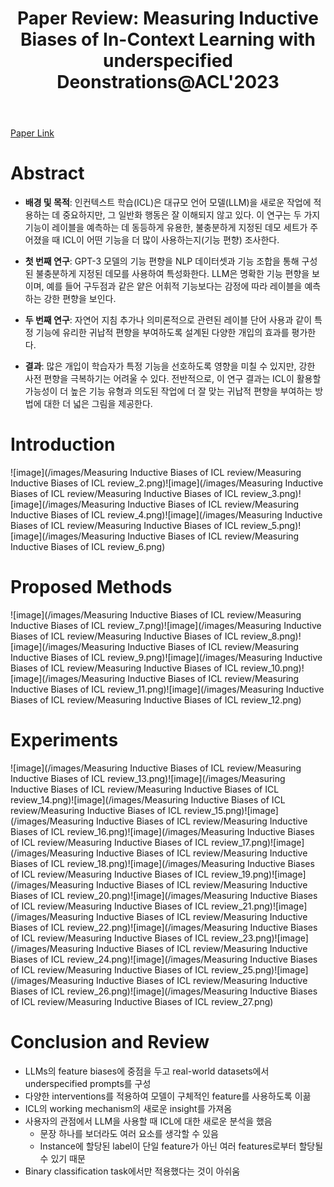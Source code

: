 ﻿---
layout: post
title: "24. Paper Review: Measuring Inductive Biases of In-Context Learning with underspecified Deonstrations@ACL'2023"
# date: 2016-06-19 10:00:00 +0900
categories: review
# tags: [LSTM, Anomaly Detection, ICML, Deep Learning]
---
[Paper Link](https://aclanthology.org/2023.acl-long.632.pdf)

# Abstract
-   **배경 및 목적**: 인컨텍스트 학습(ICL)은 대규모 언어 모델(LLM)을 새로운 작업에 적용하는 데 중요하지만, 그 일반화 행동은 잘 이해되지 않고 있다. 이 연구는 두 가지 기능이 레이블을 예측하는 데 동등하게 유용한, 불충분하게 지정된 데모 세트가 주어졌을 때 ICL이 어떤 기능을 더 많이 사용하는지(기능 편향) 조사한다.
    
-   **첫 번째 연구**: GPT-3 모델의 기능 편향을 NLP 데이터셋과 기능 조합을 통해 구성된 불충분하게 지정된 데모를 사용하여 특성화한다. LLM은 명확한 기능 편향을 보이며, 예를 들어 구두점과 같은 얕은 어휘적 기능보다는 감정에 따라 레이블을 예측하는 강한 편향을 보인다.
    
-   **두 번째 연구**: 자연어 지침 추가나 의미론적으로 관련된 레이블 단어 사용과 같이 특정 기능에 유리한 귀납적 편향을 부여하도록 설계된 다양한 개입의 효과를 평가한다.
    
-   **결과**: 많은 개입이 학습자가 특정 기능을 선호하도록 영향을 미칠 수 있지만, 강한 사전 편향을 극복하기는 어려울 수 있다. 전반적으로, 이 연구 결과는 ICL이 활용할 가능성이 더 높은 기능 유형과 의도된 작업에 더 잘 맞는 귀납적 편향을 부여하는 방법에 대한 더 넓은 그림을 제공한다.

# Introduction
![image](/images/Measuring Inductive Biases of ICL review/Measuring Inductive Biases of ICL review_2.png)![image](/images/Measuring Inductive Biases of ICL review/Measuring Inductive Biases of ICL review_3.png)![image](/images/Measuring Inductive Biases of ICL review/Measuring Inductive Biases of ICL review_4.png)![image](/images/Measuring Inductive Biases of ICL review/Measuring Inductive Biases of ICL review_5.png)![image](/images/Measuring Inductive Biases of ICL review/Measuring Inductive Biases of ICL review_6.png)

# Proposed Methods
![image](/images/Measuring Inductive Biases of ICL review/Measuring Inductive Biases of ICL review_7.png)![image](/images/Measuring Inductive Biases of ICL review/Measuring Inductive Biases of ICL review_8.png)![image](/images/Measuring Inductive Biases of ICL review/Measuring Inductive Biases of ICL review_9.png)![image](/images/Measuring Inductive Biases of ICL review/Measuring Inductive Biases of ICL review_10.png)![image](/images/Measuring Inductive Biases of ICL review/Measuring Inductive Biases of ICL review_11.png)![image](/images/Measuring Inductive Biases of ICL review/Measuring Inductive Biases of ICL review_12.png)

# Experiments
![image](/images/Measuring Inductive Biases of ICL review/Measuring Inductive Biases of ICL review_13.png)![image](/images/Measuring Inductive Biases of ICL review/Measuring Inductive Biases of ICL review_14.png)![image](/images/Measuring Inductive Biases of ICL review/Measuring Inductive Biases of ICL review_15.png)![image](/images/Measuring Inductive Biases of ICL review/Measuring Inductive Biases of ICL review_16.png)![image](/images/Measuring Inductive Biases of ICL review/Measuring Inductive Biases of ICL review_17.png)![image](/images/Measuring Inductive Biases of ICL review/Measuring Inductive Biases of ICL review_18.png)![image](/images/Measuring Inductive Biases of ICL review/Measuring Inductive Biases of ICL review_19.png)![image](/images/Measuring Inductive Biases of ICL review/Measuring Inductive Biases of ICL review_20.png)![image](/images/Measuring Inductive Biases of ICL review/Measuring Inductive Biases of ICL review_21.png)![image](/images/Measuring Inductive Biases of ICL review/Measuring Inductive Biases of ICL review_22.png)![image](/images/Measuring Inductive Biases of ICL review/Measuring Inductive Biases of ICL review_23.png)![image](/images/Measuring Inductive Biases of ICL review/Measuring Inductive Biases of ICL review_24.png)![image](/images/Measuring Inductive Biases of ICL review/Measuring Inductive Biases of ICL review_25.png)![image](/images/Measuring Inductive Biases of ICL review/Measuring Inductive Biases of ICL review_26.png)![image](/images/Measuring Inductive Biases of ICL review/Measuring Inductive Biases of ICL review_27.png)

# Conclusion and Review
* LLMs의 feature biases에 중점을 두고 real-world datasets에서 underspecified prompts를 구성
* 다양한 interventions를 적용하여 모델이 구체적인 feature를 사용하도록 이끎
* ICL의 working mechanism의 새로운 insight를 가져옴
* 사용자의 관점에서 LLM을 사용할 때 ICL에 대한 새로운 분석을 했음
	* 문장 하나를 보더라도 여러 요소를 생각할 수 있음
	* Instance에 할당된 label이 단일 feature가 아닌 여러 features로부터 할당될 수 있기 때문
* Binary classification task에서만 적용했다는 것이 아쉬움
